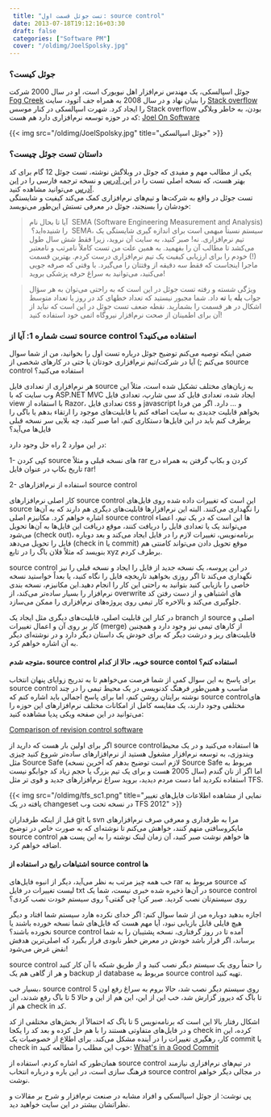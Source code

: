 ```yaml
---
 title: "تست جوئل قسمت اول: source control" 
 date: 2013-07-18T19:12:16+03:30
 draft: false 
 categories: ["Software PM"]
 cover: "/oldimg/JoelSpolsky.jpg"
---
```




### جوئل کیست؟




جوئل اسپالسکی، یک مهندس نرم‌افزار اهل نیویورک است، او در سال 2000 شرکت [Fog Creek](http://www.fogcreek.com/) را بنیان نهاد و در سال 2008 به همراه جف آتوود، سایت [Stack overflow](http://stackoverflow.com/) را ایجاد کرد. شهرت اسپالسکی در کنار موسس Stack overflow بودن، به خاطر وبلاگی که در حوزه توسعه نرم‌افزاری دارد هم هست: [Joel On Software](http://www.joelonsoftware.com/)


{{< img src="/oldimg/JoelSpolsky.jpg" title="جوئل اسپالسکی" >}}


### داستان تست جوئل چیست؟



یکی از مطالب مهم و مفیدی که جوئل در وبلاگش نوشته، تست جوئل 12 گام برای کد بهتر هست، که نسخه اصلی تست را در [این آدرس](http://www.joelonsoftware.com/articles/fog0000000043.html) و نسخه ترجمه فارسی را در [این آدرس](http://farsi.joelonsoftware.com/Articles/TheJoelTest.html) می‌توانید مشاهده کنید.  
تست جوئل در واقع به شرکت‌ها و تیم‌های نرم‌افزاری کمک می‌کند کیفیت و شایستگی خودشان را بسنجند، جوئل در معرفی تستش این‌طور می‌نویسد:



> آیا تا بحال نام  SEMA (Software Engineering Measurement and Analysis)  را شنیده‌اید؟  SEMA، سیستم نسبتاً مبهمی است برای اندازه گیری شایستگی یک تیم نرم‌افزاری. نه! صبر كنید، به سایت آن نروید، زیرا فقط شش سال طول می‌کشد تا مطالب آن را بفهمید. به همین علت من تست کاملاً نامرتب و نامعتبر (!) خودم را برای ارزیابی كیفیت یک تیم نرم‌افزاری درست كردم. بهترین قسمت ماجرا اینجاست كه فقط سه دقیقه از وقتتان را می‌گیرد. با وقتی كه صرفه جویی می‌كنید، می‌توانید به سراغ حرفه پزشکی بروید!


> ویژگی شسته و رفته تست جوئل در این است كه به راحتی می‌توان به هر سؤال جواب **بله** یا **نه** داد. شما مجبور نیستید كه تعداد خطهای كد در روز یا تعداد متوسط اشكال در هر قسمت را بشمارید. نقطه ضعف تست جوئل در این است كه نباید از آن برای اطمینان از صحت نرم‌افزار نیروگاه اتمی خود استفاده كنید!



### تست شماره 1: آیا از source control استفاده می‌کنید؟


ضمن اینکه توصیه می‌کنم توضیح جوئل درباره تست اول را بخوانید، من از شما سوال می‌کنم ;) آیا در شرکت/تیم نرم‌افزاری خودتان یا حتی در کارهای شخصی از source control استفاده می‌کنید؟



هر نرم‌افزاری از تعدادی فایل source‌ به زبان‌های مختلف تشکیل شده است، مثلاً این وب سایت که با ASP.NET MVC ایجاد شده، تعدادی فایل کد سی شارپ،‌ تعدادی فایل view با استفاده از Razor، تعدادی فایل css و javascript و ... دارد. اگر من فردا بخواهم قابلیت جدیدی به سایت اضافه کنم یا قابلیت‌های موجود را ارتقاء بدهم یا باگی را برطرف کنم باید در این فایل‌ها دستکاری کنم، اما صبر کنید، چه بلایی سر نسخه قبلی فایل‌ها می‌آید؟

در این موارد 2 راه حل وجود دارد:

1- کپی کردن source های نسخه قبلی و مثلاً rar کردن و بکاپ گرفتن به همراه درج تاریخ بکاپ در عنوان فایل rar!

2- استفاده از نرم‌افزارهای source control



کار اصلی نرم‌افزارهای source control‌ این است که تغییرات داده شده روی فایل‌های source را نگهداری می‌کنند. البته این نرم‌افزارها قابلیت‌های دیگری هم دارند که به آن‌ها اشاره خواهم کرد.
مکانیزم اصلی source control ها این است که در یک تیم، اعضاء‌ می‌توانند یک یا تعدادی فایل را دریافت کنند، موقع دریافت این فایل‌ها به آن‌ها تحویل می‌شود (check out)، برنامه‌نویس، تغییرات لازم را در فایل ایجاد می‌کند و بعد دوباره فایل را تحویل می‌دهد (check in یا commit) موقع تحویل دادن می‌تواند کامنتی هم بنویسد که مثلاً فلان باگ را در تابع xyz برطرف کردم. 

source control در این پروسه، یک نسخه جدید از فایل را ایجاد و نسخه قبلی را نیز نگهداری می‌کند تا اگر روزی بخواهید تاریخچه فایل را نگاه کنید، یا بعداً خواستید نسخه خاصی را بازیابی کنید بتوانید به راحتی این کار را انجام دهید.این مکانیزم، نسخه بندی نرم‌افزار را بسیار ساده‌تر می‌کند، از overwrite های اشتباهی و از دست رفتن کد جلوگیری می‌کند و بالاخره کار تیمی روی پروژه‌های نرم‌افزاری را ممکن می‌سازد.



در کنار این قابلیت اصلی، قابلیت‌های دیگری مثل ایجاد یک branch از source اصلی و کار بر روی آن و اعمال تغییرات (merge) از کارهای تیمی نیز وجود دارد و همچنین قابلیت‌های ریز و درشت دیگر که برای خودش یک داستان دیگر دارد و در نوشته‌ای دیگر به آن اشاره خواهم کرد.



#### متوجه شدم، source control خوبه، حالا از کدام source contol استفاده کنم؟



برای پاسخ به این سوال کمی از شما فرصت می‌خواهم تا به تدریج زوایای پنهان انتخاب source control‌ مناسب و همین‌طور فرهنگ کدنویسی در یک محیط تیمی را در چند نوشته برایتان روشن کنم، اما برای پاسخ اجمالی باید اشاره کنم که source control‌های مختلفی وجود دارند، یک مقایسه کامل از امکانات مختلف نرم‌افزارهای این حوزه را می‌توانید در این صفحه ویکی پدیا مشاهده کنید:

[Comparison of revision control software](http://en.wikipedia.org/wiki/Comparison_of_revision_control_software)



اگر برای اولین بار هست که دارید از source control‌ها استفاده می‌کنید و در یک محیط ویندوزی، به توسعه نرم‌افزار مشغول هستید از نرم‌افزارهای ساده‌تر شروع کنید چیزی مثل Source Safe (لازم است توضیح بدهم که آخرین نسخه Source Safe مربوط به سال 2005 هست و برای یک تیم بزرگ یا حجم زیاد کد جوابگو نیست) اما اگر از نان گندم استفاده نکردید اما دست مردم دیدید، بروید سراغ نرم‌افزارهای جدید و قوی تر مثل TFS.



{{< img src="/oldimg/tfs_sc1.png" title="نمایی از مشاهده اطلاعات فایل‌های تغییر یافته در یک changeset در نسخه تحت وب TFS 2012" >}}





قبل از اینکه طرفداران git یا svn مرا به طرفداری و معرفی صرف نرم‌افزارهای مایکروسافتی متهم کنند، خواهش می‌کنم تا نوشته‌ای که به صورت خاص در توضیح source control ها خواهم نوشت صبر کنید، آن زمان لینک نوشته را به این پست هم اضافه خواهم کرد.



#### اشتباهات رایج در استفاده از source control ها



خب همه چیز مرتب به نظر می‌آید، دیگر از انبوه فایل‌های rar مربوط به source‌ که لیست تغییرات در فایل txt در آن‌ها ذخیره شده خبری نیست، شما یک source control روی سیستم‌تان نصب کردید. صبر کن! چی گفتی؟ روی سیستم خودت نصب کردی؟

اجازه بدهید دوباره من از شما سوال کنم: اگر خدای نکرده هارد سیستم شما افتاد و دیگر هیچ فایلی قابل بازیابی نبود، آیا مهم هست که فایل‌های شما نسخه خورده باشند یا نخورده باشند؟ source control آمده تا در روز گرفتاری، نسخه پشتیبان را به شما برساند، اگر قرار باشد خودش در معرض خطر نابودی قرار بگیرد که اصلی‌ترین هدفش نقض غرض می‌شود!

source control را حتماً روی یک سیستم دیگر نصب کنید و از طریق شبکه با آن کار کنید و هر از گاهی هم یک backup از database مربوط به source control تهیه کنید.



بسیار خب، source control روی سیستم دیگر نصب شد، حالا بروم به سراغ رفع اون 5 تا باگ که دیروز گزارش شد، خب این از این، این هم از این و حالا 5 تا باگ رفع شدند، این هم از check in کد.

اشکال رفتار بالا این است که برنامه‌نویس 5 تا باگ که احتمالاً از بخش‌های مختلفی از کد و در فایل‌های متفاوتی هستند را با هم حل کرده و بعد کد را یکجا check in کرده، این کار، رهگیری تغییرات را در آینده مشکل می‌کند. برای اطلاع از خصوصیات یک commit‌ یا check in‌ خوب این مطلب را مطالعه کنید: [What's in a Good Commit](http://dev.solita.fi/2013/07/04/whats-in-a-good-commit.html)



همان‌طور که اشاره کردم، استفاده از source control در تیم‌های نرم‌افزاری نیازمند فرهنگ سازی است، در این باره و درباره انتخاب source control در مجالی دیگر خواهم نوشت.



پی نوشت: از جوئل اسپالسکی و افراد مشابه در صنعت نرم‌افزار و شرح بر مقالات و نظراتشان بیشتر در این سایت خواهید دید.
